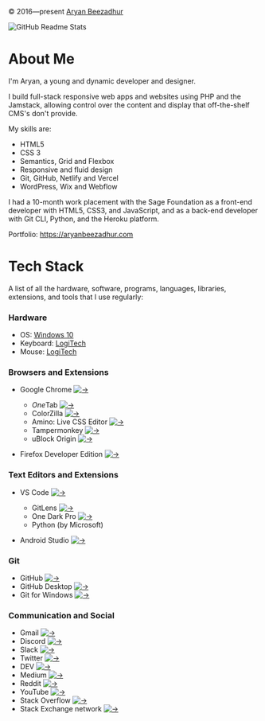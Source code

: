 &copy; 2016&mdash;present [Aryan Beezadhur](https://aryanbeezadhur.com)

![GitHub Readme Stats](https://github-readme-stats.vercel.app/api?username=AryanBeezadhur&show_icons=true&count_private=true&theme=tokyonight)

# About Me
I'm Aryan, a young and dynamic developer and designer.

I build full-stack responsive web apps and websites using PHP and the Jamstack, allowing control over the content and display that off-the-shelf CMS's don't provide.

My skills are:
* HTML5
* CSS 3
* Semantics, Grid and Flexbox
* Responsive and fluid design
* Git, GitHub, Netlify and Vercel
* WordPress, Wix and Webflow

I had a 10-month work placement with the Sage Foundation as a front-end developer with HTML5, CSS3, and JavaScript, and as a back-end developer with Git CLI, Python, and the Heroku platform.

Portfolio: https://aryanbeezadhur.com

# Tech Stack
A list of all the hardware, software, programs, languages, libraries, extensions, and tools that I use regularly:

### Hardware
* OS: [Windows 10](https://www.microsoft.com/en-gb/windows/get-windows-10)
* Keyboard: [LogiTech](https://www.logitech.com/en-gb)
* Mouse: [LogiTech](https://www.logitech.com/en-gb)

### Browsers and Extensions
* Google Chrome [![&rarr;](https://i.imgur.com/Is9F42h.png)](https://www.google.com/chrome/)
  * *One*Tab [![&rarr;](https://i.imgur.com/Is9F42h.png)](https://www.one-tab.com/)
  * ColorZilla [![&rarr;](https://i.imgur.com/Is9F42h.png)](https://www.colorzilla.com/)
  * Amino: Live CSS Editor [![&rarr;](https://i.imgur.com/Is9F42h.png)](https://aminoeditor.com/)
  * Tampermonkey [![&rarr;](https://i.imgur.com/Is9F42h.png)](https://www.tampermonkey.net/)
  * uBlock Origin [![&rarr;](https://i.imgur.com/Is9F42h.png)](https://github.com/gorhill/ublock)

* Firefox Developer Edition [![&rarr;](https://i.imgur.com/Is9F42h.png)](https://www.mozilla.org/en-GB/firefox/developer/)

### Text Editors and Extensions
* VS Code [![&rarr;](https://i.imgur.com/Is9F42h.png)](https://code.visualstudio.com/)
  * GitLens [![&rarr;](https://i.imgur.com/Is9F42h.png)](https://gitlens.amod.io/)
  * One Dark Pro [![&rarr;](https://i.imgur.com/Is9F42h.png)](https://marketplace.visualstudio.com/items?itemName=zhuangtongfa.Material-theme)
  * Python (by Microsoft)

* Android Studio [![&rarr;](https://i.imgur.com/Is9F42h.png)](https://developer.android.com/studio)

### Git
* GitHub [![&rarr;](https://i.imgur.com/Is9F42h.png)](https://github.com)
* GitHub Desktop [![&rarr;](https://i.imgur.com/Is9F42h.png)](https://desktop.github.com/)
* Git for Windows [![&rarr;](https://i.imgur.com/Is9F42h.png)](https://git-scm.com/download/win)

### Communication and Social
* Gmail [![&rarr;](https://i.imgur.com/Is9F42h.png)](https://www.google.com/intl/en-GB/gmail/about/)
* Discord [![&rarr;](https://i.imgur.com/Is9F42h.png)](https://discord.com)
* Slack [![&rarr;](https://i.imgur.com/Is9F42h.png)](https://slack.com)
* Twitter [![&rarr;](https://i.imgur.com/Is9F42h.png)](https://twitter.com)
* DEV [![&rarr;](https://i.imgur.com/Is9F42h.png)](https://dev.to)
* Medium [![&rarr;](https://i.imgur.com/Is9F42h.png)](https://medium.com)
* Reddit [![&rarr;](https://i.imgur.com/Is9F42h.png)](https://reddit.com)
* YouTube [![&rarr;](https://i.imgur.com/Is9F42h.png)](https://youtube.com)
* Stack Overflow [![&rarr;](https://i.imgur.com/Is9F42h.png)](https://stackoverflow.com)
* Stack Exchange network [![&rarr;](https://i.imgur.com/Is9F42h.png)](https://stackexchange.com)
